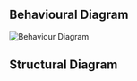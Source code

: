 ## Behavioural Diagram
![Behaviour Diagram](https://user-images.githubusercontent.com/82135750/114973331-dffebd80-9e9d-11eb-9f1b-1551d24a9e4a.png)


## Structural Diagram

